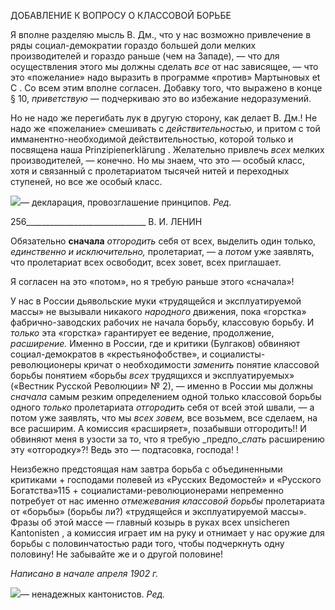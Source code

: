 ДОБАВЛЕНИЕ К ВОПРОСУ О КЛАССОВОЙ БОРЬБЕ

Я вполне разделяю мысль В. Дм., что у нас возможно привлечение в ряды социал-демократии гораздо большей доли мелких производителей и гораздо раньше (чем на Западе), — что для осуществления этого мы должны сделать _все_ от нас зависящее, — что это «пожелание» надо выразить в программе «против» Мартыновых et С . Со всем этим вполне согласен. Добавку того, что выражено в конце § 10, _приветствую_ — подчеркиваю это во избежание недоразумений.

Но не надо же перегибать лук в другую сторону, как делает В. Дм.! Не надо же «по­желание» смешивать с _действительностью,_ и притом с той имманентно-необходимой действительностью, которой только и посвящена наша Prinzipienerklärung . Желательно привлечь _всех_ мелких производителей, — конечно. Но мы знаем, что это — особый класс, хотя и связанный с пролетариатом тысячей нитей и переходных ступеней, но все же особый класс.

![](file:///C:/Users/bot32/AppData/Local/Temp/msohtmlclip1/01/clip_image001.png)— декларация, провозглашение принципов. _Ред._

  

256______________________________ В. И. ЛЕНИН

Обязательно **сначала** _отгородить_ себя от всех, выделить один только, _единственно и исключительно,_ пролетариат, — а _потом_ уже заявлять, что пролетариат всех освободит, всех зовет, всех приглашает.

Я согласен на это «потом», но я требую раньше этого «сначала»!

У нас в России дьявольские муки «трудящейся и эксплуатируемой массы» не вызы­вали никакого _народного_ движения, пока «горстка» фабрично-заводских рабочих не начала борьбу, классовую борьбу. И _только_ эта «горстка» гарантирует ее ведение, продолжение, _расширение._ Именно в России, где и критики (Булгаков) обвиняют соци­ал-демократов в «крестьянофобстве», и социалисты-революционеры кричат о необ­ходимости _заменить_ понятие классовой борьбы понятием «борьбы _всех_ трудящих­ся и эксплуатируемых» («Вестник Русской Революции» № 2), — именно в России мы должны _сначала_ самым резким определением одной только классовой борьбы одного _только_ пролетариата _отгородить_ себя от всей этой швали, — а потом уже заявлять, что мы _всех зовем,_ все возьмем, все сделаем, на все расширим. А комиссия «расширя­ет», позабывши отгородить!! И обвиняют меня в узости за то, что я требую _предпо­__слать_ расширению эту «отгородку»?! Ведь это — подтасовка, господа! !

Неизбежно предстоящая нам завтра борьба с объединенными критиками + господа­ми полевей из «Русских Ведомостей» и «Русского Богатства»115 + социалистами-революционерами непременно потребует от нас именно _отмежевания классовой борь­бы_ пролетариата от «борьбы» (борьбы ли?) «трудящейся и эксплуатируемой массы». Фразы об этой массе — главный козырь в руках всех unsicheren Kantonisten , а комис­сия играет им на руку и отнимает у нас оружие для борьбы с половинчатостью ради то­го, чтобы подчеркнуть одну половину! Не забывайте же и о другой половине!

_Написано в начале апреля 1902 г._

![](file:///C:/Users/bot32/AppData/Local/Temp/msohtmlclip1/01/clip_image002.png)— ненадежных кантонистов. _Ред._